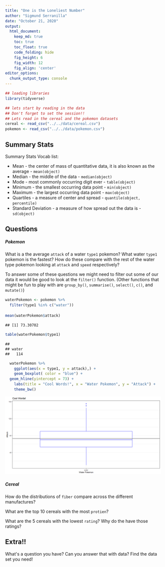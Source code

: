 ```yaml
---
title: "One is the Loneliest Number"
author: "Sigmund Serranilla"
date: "October 21, 2020"
output:
  html_document:  
    keep_md: true
    toc: true
    toc_float: true
    code_folding: hide
    fig_height: 6
    fig_width: 12
    fig_align: 'center'
editor_options: 
  chunk_output_type: console
---
```



```r
## loading libraries
library(tidyverse)
```


```r
## lets start by reading in the data 
## Don't forget to set the session!!
## Lets read in the cereal and the pokemon datasets
cereal <- read_csv("../../data/cereal.csv")
pokemon <- read_csv("../../data/pokemon.csv")
```


## Summary Stats

Summary Stats Vocab list:

 * Mean - the center of mass of quantitative data, it is also known as the average - `mean(object)`
 * Median -  the middle of the data - `median(object)`
 * Mode - most commonly occurring digit ever - `table(object)`
 * Minimum - the smallest occurring data point - `min(object)`
 * Maximum - the largest occurring data point - `max(object)`
 * Quartiles - a measure of center and spread - `quantile(object, percentile)`
 * Standard Deviation - a measure of how spread out the data is - `sd(object)`
 
 
## Questions

##### Pokemon
 
What is a the average `attack` of a water `type1` pokemon? What water `type1` pokemon is the fastest? How do these compare with the rest of the water type pokemon looking at `attack` and `speed` respectively?
 
To answer some of these questions we might need to filter out some of our data it would be good to look at the `filter()` function. (Other functions that might be fun to play with are `group_by()`, `summarise()`, `select()`, `c()`, and `mutate()`)
 

```r
waterPokemon <- pokemon %>% 
  filter(type1 %in% c("water"))

mean(waterPokemon$attack)
```

```
## [1] 73.30702
```

```r
table(waterPokemon$type1)
```

```
## 
## water 
##   114
```


```r
  waterPokemon %>% 
    ggplot(aes(x = type1, y = attack),) +
    geom_boxplot( color = "blue") + 
  geom_hline(yintercept = 73) + 
    labs(title = "Cool Words!", x = "Water Pokemon", y = "Attack") +
    theme_bw()
```

![](One_is_the_Loneliest_Number_files/figure-html/unnamed-chunk-4-1.png)<!-- -->

 
 
##### Cereal

How do the distributions of `fiber` compare across the different manufactures? 





What are the top 10 cereals with the most `protien`?




What are the 5 cereals with the lowest `rating`? Why do the have those ratings?





## Extra!!

What's a question you have? Can you answer that with data? Find the data set you need!


 
 
 




